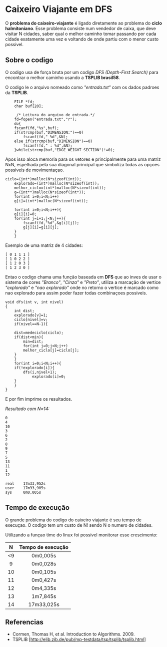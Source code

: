 # Caixeiro Viajante em DFS

O **problema do caixeiro-viajante** é ligado diretamente ao problema do **ciclo halmitoniano**. Esse problema consiste num vendedor de caixa, que deve visitar N cidades, saber qual o melhor caminho tomar passando por cada cidade exatamente uma vez e voltando de onde partiu com o menor custo possivel.

## Sobre o codigo

O codigo usa de força bruta por um codigo _DFS (Depth-First Search)_ para encontrar o melhor caminho usando a **TSPLIB brasil58**.

O codigo le o arquivo nomeado como _"entrada.txt"_ com os dados padroes da **TSPLIB**.

```
    FILE *fd;
    char buf[20];

     /* Leitura do arquivo de entrada.*/
    fd=fopen("entrada.txt","r");
    do{
	fscanf(fd,"%s",buf);
	if(strcmp(buf,"DIMENSION:")==0)
	    fscanf(fd," %d",&N);
	else if(strcmp(buf,"DIMENSION")==0)
	    fscanf(fd," : %d",&N);
    }while(strcmp(buf,"EDGE_WEIGHT_SECTION")!=0);

```

Apos isso aloca memoria para os vetores e principalmente para uma matriz NxN, espelhada pela sua diagonal principal que simboliza todas as opçoes possiveis de movimentaçao.

```
ciclo=(int*)malloc(N*sizeof(int));
    explorado=(int*)malloc(N*sizeof(int));
    melhor_ciclo=(int*)malloc(N*sizeof(int));
    g=(int**)malloc(N*sizeof(int*));
    for(int i=0;i<N;i++)
	g[i]=(int*)malloc(N*sizeof(int));
    
    for(int i=0;i<N;i++){
	g[i][i]=0;
	for(int j=i+1;j<N;j++){
	    fscanf(fd,"%d",&g[i][j]);
	    g[j][i]=g[i][j];
	}
    }
```

Exemplo de uma matriz de 4 cidades:

	[ 0 1 1 1 ]          
	[ 1 0 2 2 ]    
	[ 1 2 0 3 ]   
	[ 1 2 3 0 ] 

Entao o codigo chama uma função baseada em **DFS** que ao inves de usar o sistema de cores _"Branco"_, _"Cinza"_ e _"Preto"_, utiliza a marcação de vertice _"explorado"_ e _"nao explorado"_ onde no retorno o vertice é marcado como nao explorado para assim poder fazer todas combinaçoes possiveis.


```
void dfs(int v, int nivel)
{
    int dist;
    explorado[v]=1;
    ciclo[nivel]=v;
    if(nivel==N-1){
	
	dist=medeciclo(ciclo);
	if(dist<min){
	    min=dist;
	    for(int j=0;j<N;j++) 
		melhor_ciclo[j]=ciclo[j];
	}
    }
    for(int i=0;i<N;i++){
	if(!explorado[i]){
	    dfs(i,nivel+1);
    	    explorado[i]=0;
	}
    }
}
```

E por fim imprime os resultados.

_Resultado com N=14:_
```
0
4
10
3
6
2
8
9
7
5
13
11
1
12

real    17m33,952s
user    17m33,905s
sys     0m0,005s
```

## Tempo de execução

O grande problema do codigo do caixeiro viajante é seu tempo de execuçao. O codigo tem um custo de N! sendo N o numero de cidades.

Utilizando a funçao time do linux foi possivel monitorar esse crescimento:

N   | Tempo de execução
:---------: | :------:
<9 | 0m0,005s
 9 | 0m0,028s
10 | 0m0,105s
11 | 0m0,427s
12 | 0m4,335s
13 | 1m7,845s
14 | 17m33,025s



## Referencias
 - Cormen, Thomas H, et al. Introduction to Algorithms. 2009.
 - TSPLIB [http://elib.zib.de/pub/mp-testdata/tsp/tsplib/tsplib.html]
 
